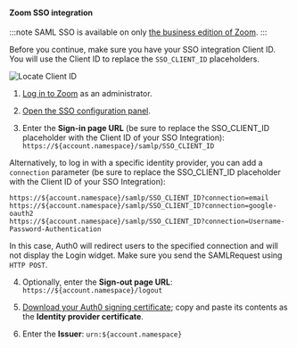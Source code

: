 #### Zoom SSO integration

:::note
SAML SSO is available on only [the business edition of Zoom](http://zoom.us/pricing).
:::

Before you continue, make sure you have your SSO integration Client ID. You will use the Client ID to replace the `SSO_CLIENT_ID` placeholders.

![Locate Client ID](https://auth0.com/docs/media/articles/dashboard/sso-integrations/settings-tutorial-clientid-zoom.png)

1. [Log in to Zoom](https://zoom.us/) as an administrator.

2. [Open the SSO configuration panel](https://zoom.us/account/sso).

3. Enter the **Sign-in page URL** (be sure to replace the SSO_CLIENT_ID placeholder with the Client ID of your SSO Integration):
`https://${account.namespace}/samlp/SSO_CLIENT_ID`

Alternatively, to log in with a specific identity provider, you can add a `connection` parameter (be sure to replace the SSO_CLIENT_ID placeholder with the Client ID of your SSO Integration):

```text
https://${account.namespace}/samlp/SSO_CLIENT_ID?connection=email
https://${account.namespace}/samlp/SSO_CLIENT_ID?connection=google-oauth2
https://${account.namespace}/samlp/SSO_CLIENT_ID?connection=Username-Password-Authentication
```

In this case, Auth0 will redirect users to the specified connection and will not display the Login widget. Make sure you send the SAMLRequest using `HTTP POST`.

4. Optionally, enter the **Sign-out page URL**:
`https://${account.namespace}/logout`

5. [Download your Auth0 signing certificate](https://${account.namespace}/pem); copy and paste its contents as the **Identity provider certificate**.

6. Enter the **Issuer**:
`urn:${account.namespace}`
